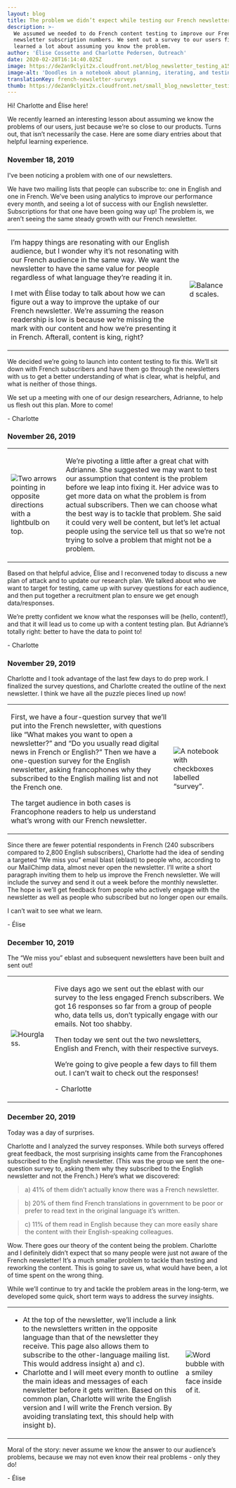 ```yaml
---
layout: blog
title: The problem we didn’t expect while testing our French newsletter
description: >-
  We assumed we needed to do French content testing to improve our French
  newsletter subscription numbers. We sent out a survey to our users first. We
  learned a lot about assuming you know the problem.
author: 'Élise Cossette and Charlotte Pedersen, Outreach'
date: 2020-02-28T16:14:40.025Z
image: https://de2an9clyit2x.cloudfront.net/blog_newsletter_testing_a152e66ccb.jpg
image-alt: 'Doodles in a notebook about planning, iterating, and testing ideas.'
translationKey: french-newsletter-surveys
thumb: https://de2an9clyit2x.cloudfront.net/small_blog_newsletter_testing_a152e66ccb.jpg
---
```


<div class="blog-diary">

<p>Hi! Charlotte and Élise here!</p>
<p>We recently learned an interesting lesson about assuming we know the problems of our users, just because we’re so close to our products. Turns out, that isn’t necessarily the case. Here are some diary entries about that helpful learning experience.</p>

<div class="diary-entry">
   <h3>November 18, 2019</h3>
   <p>I’ve been noticing a problem with one of our newsletters.</p>
   <p>We have two mailing lists that people can subscribe to: one in English and one in French. We’ve been using analytics to improve our performance every month, and seeing a lot of success with our English newsletter. Subscriptions for that one have been going way up! <span class="bold">The problem is, we aren’t seeing the same steady growth with our French newsletter.</span></p>
   <table>
       <tbody>
           <tr>
               <td class="diary-text">
               <p>I’m happy things are resonating with our English audience, but I wonder why it’s not resonating with our French audience in the same way. We want the newsletter to have the same value for people regardless of what language they’re reading it in.</p>
               <p>I met with Élise today to talk about how we can figure out a way to improve the uptake of our French newsletter.  <span class="bold">We’re assuming the reason readership is low is because we’re missing the mark with our content and how we’re presenting it in French.</span> Afterall, content is king, right?</p>
               </td>
               <td class="diary-img">
                   <img src="https://de2an9clyit2x.cloudfront.net/balance_1b79bd89c9.jpg" alt="Balanced scales.">
               </td>
           </tr>
       </tbody>
   </table>
   <p>We decided we’re going to launch into content testing to fix this. We’ll sit down with French subscribers and have them go through the newsletters with us to get a better understanding of what is clear, what is helpful, and what is neither of those things.</p>
   <p>We set up a meeting with one of our design researchers, Adrianne, to help us flesh out this plan. More to come!</p>
   <p>- Charlotte</p>
</div>

<div class="diary-entry">
   <h3>November 26, 2019</h3>
   <table>
       <tbody>
           <tr>
               <td class="diary-img">
                   <img src="https://de2an9clyit2x.cloudfront.net/direction_d59346007c.jpg" alt="Two arrows pointing in opposite directions with a lightbulb on top.">
               </td>
               <td>
                   <p>We’re pivoting a little after a great chat with Adrianne. She suggested we may want to test our assumption that content is the problem before we leap into fixing it. Her advice was to get more data on what the problem is from actual subscribers. Then we can choose what the best way is to tackle that problem. She said it could very well be content, but let’s let actual people using the service tell us that so we’re not trying to solve a problem that might not be a problem.</p>
               </td>
           </tr>
       </tbody>
   </table>
   <p>Based on that helpful advice, Élise and I reconvened today to discuss a new plan of attack and to update our research plan. We talked about who we want to target for testing, came up with survey questions for each audience, and then put together a recruitment plan to ensure we get enough data/responses.</p>
   <p>We’re pretty confident we know what the responses will be (hello, content!), and that it will lead us to come up with a content testing plan. But Adrianne’s totally right: better to have the data to point to!</p>
   <p>- Charlotte</p>
</div>

<div class="diary-entry">
   <h3>November 29, 2019</h3>
   <p>Charlotte and I took advantage of the last few days to do prep work. I finalized the survey questions, and Charlotte created the outline of the next newsletter. I think we have all the puzzle pieces lined up now!</p>
   <table>
       <tbody>
           <tr>
               <td class="diary-text">
                   <p>First, we have a four-question survey that we’ll put into the French newsletter, with questions like “What makes you want to open a newsletter?” and “Do you usually read digital news in French or English?” Then we have a one-question survey for the English newsletter, asking francophones why they subscribed to the English mailing list and not the French one.</p>
                   <p>The target audience in both cases is Francophone readers to help us understand what’s wrong with our French newsletter.</p>
               </td>
               <td class="diary-img">
                   <img src="https://de2an9clyit2x.cloudfront.net/sondage_339eee14ea.jpg" alt="A notebook with checkboxes labelled “survey”.">
               </td>
           </tr>
       </tbody>
   </table>
   <p>Since there are fewer potential respondents in French (240 subscribers compared to 2,800 English subscribers), Charlotte had the idea of sending a targeted “We miss you” email blast (eblast) to people who, according to our MailChimp data, almost never open the newsletter. I’ll write a short paragraph inviting them to help us improve the French newsletter. We will include the survey and send it out a week before the monthly newsletter. The hope is we’ll get feedback from people who actively engage with the newsletter as well as people who subscribed but no longer open our emails.</p>
   <p>I can’t wait to see what we learn.</p>
   <p>- Élise</p>
</div>

<div class="diary-entry">
   <h3>December 10, 2019 </h3>
   <p>The “We miss you” eblast and subsequent newsletters have been built and sent out!</p>
   <table>
       <tbody>
           <tr>
               <td class="diary-img">
                   <img src="https://de2an9clyit2x.cloudfront.net/attente_568f18f673.jpg" alt="Hourglass.">
               </td>
               <td class="diary-text">
                   <p>Five days ago we sent out the eblast with our survey to the less engaged French subscribers. We got 16 responses so far from a group of people who, data tells us, don’t typically engage with our emails. Not too shabby.</p>
                   <p>Then today we sent out the two newsletters, English and French, with their respective surveys.</p>
                   <p>We’re going to give people a few days to fill them out. I can’t wait to check out the responses!</p>
                   <p>- Charlotte</p>
               </td>
           </tr>
       </tbody>
   </table>
</div>

<div class="diary-entry">
   <h3>December 20, 2019</h3>
   <p>Today was a day of surprises.</p>
   <p>Charlotte and I analyzed the survey responses. While both surveys offered great feedback, the most surprising insights came from the Francophones subscribed to the English newsletter. (This was the group we sent the one-question survey to, asking them why they subscribed to the English newsletter and not the French.) Here’s what we discovered:</p>
   <blockquote>a) 41% of them didn’t actually know there was a French newsletter.</blockquote>
   <blockquote>b) 20% of them find French translations in government to be poor or prefer to read text in the original language it’s written.</blockquote>
   <blockquote>c) 11% of them read in English because they can more easily share the content with their English-speaking colleagues.</blockquote>
   <p>Wow. There goes our theory of the content being the problem. Charlotte and I <span class="bold">definitely</span> didn’t expect that so many people were just not aware of the French newsletter! It’s a much smaller problem to tackle than testing and reworking the content. This is going to save us, what would have been, a lot of time spent on the wrong thing.</p>
   <p>While we’ll continue to try and tackle the problem areas in the long-term, we developed some quick, short term ways to address the survey insights.</p>
   <table>
       <tbody>
           <tr>
               <td class="diary-text">
                   <ul>
                       <li>At the top of the newsletter, we’ll include a link to the newsletters written in the opposite language than that of the newsletter they receive. This page also allows them to subscribe to the other-language mailing list. This would address insight a) and c).</li>
                       <li>Charlotte and I will meet every month to outline the main ideas and messages of each newsletter before it gets written. Based on this common plan, Charlotte will write the English version and I will write the French version. By avoiding translating text, this should help with insight b).</li>
                   </ul>
               </td>
               <td class="diary-img">
                   <img src="https://de2an9clyit2x.cloudfront.net/morale_08cb28f7c0.jpg" alt="Word bubble with a smiley face inside of it.">
               </td>
           </tr>
       </tbody>
   </table>
   <p>Moral of the story: never assume we know the answer to our audience’s problems, because we may not even know their real problems - only they do!</p>
   <p>- Élise</p>
</div>
</div>


